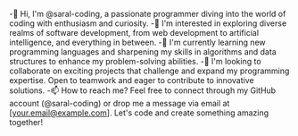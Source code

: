 
-👋 Hi, I'm @saral-coding, a passionate programmer diving into the world of coding with enthusiasm and curiosity.
-👀 I'm interested in exploring diverse realms of software development, from web development to artificial intelligence, and everything in between.
-🌱 I'm currently learning new programming languages and sharpening my skills in algorithms and data structures to enhance my problem-solving abilities.
-💞️ I'm looking to collaborate on exciting projects that challenge and expand my programming expertise. Open to teamwork and eager to contribute to innovative solutions.
-📫 How to reach me? Feel free to connect through my GitHub account (@saral-coding) or drop me a message via email at [your.email@example.com]. Let's code and create something amazing together!

<!---
saral-coding/saral-coding is a ✨ special ✨ repository because its `README.md` (this file) appears on your GitHub profile.
You can click the Preview link to take a look at your changes.
--->
